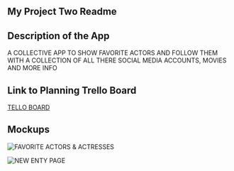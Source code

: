 ## My Project Two Readme

## Description of the App
A COLLECTIVE APP TO SHOW FAVORITE ACTORS AND FOLLOW THEM WITH A COLLECTION OF ALL THERE SOCIAL MEDIA ACCOUNTS, MOVIES AND MORE INFO



## Link to Planning Trello Board
[TELLO BOARD](https://trello.com/invite/b/wsRlKQaU/ATTI36d3e3b3c8365441c7d3dc864fe50feb1E539903/project-2)



## Mockups

![FAVORITE ACTORS & ACTRESSES](https://lh3.googleusercontent.com/sQNXsqngYgh4lK-vWhSWUbiHPSPVpAaqcjGVlbvnZEpM-mAnEvanFLl7qZs2cVR_mQRpn1A6vnjYv0vfQBblYx4b7SN2FWdlwWdqRG2ldQGDoo_NdlZZIOuoj-ZBhYsYhrfCQbZsGGjFxCbNmXbvtCsMryda2kTV-hhpPkZhh6keAkSwEP8eMXzoTvtV9KMbR1aqrbPqSwaNrwFBOFvAfr9K9WXfNnceFea0Ad6QTlxDqWAznFTo5L6FogmJxGgxqfluZD5l5yy4xWCFjjLEqjVcqhBLWQgBoFp1zE86GU6I_1kNSVUK0JcQsciB9fNZx0jCj-gKjBWbJh6FzTbU8G2WmTvJlUgJA6dFYiPqBBvVPK-wiLApRGAuecICAXli6ohTl5sHsWP8dhAR63aDQ1Vf0LMrUuO_z4conHb8C-x6_bbVaS1RvYaUMmlKJJkxWbTeJ29ah7evVqFcdi4edPaP-wV00iVVTzKbjNVq1qYGSvxHdTK6zm_jS0HQZUcgaz1YReKdNnIc46emQxV8cPXh4UeGywSYoVElQNg-kOvGX_tS7qa_X4CXhUgBnbgJv3q1wzqbYN27qM4JhuzeZLkDw2feBgpunPaS6aHzjo9J7udp_jx0mpFiwzdmjR9_uEf0iC3ryURIr88WbDuOS12vaNUzuQEQ0NZPLH8b28zfTwNgzIx7V0Ft6ZuA6cOhVqGmKEBCgbF7fBvw-6W6Sv_oHgR2Mh00UixSyK0OCq_CBpnP6Z3Zn27wvICXCxSaZRYGc69TAnW69BnDwRyz5pB-nlgcCmiNhQo3PEPYVz74FNYN-Q9lJs_WF-uUo7IsxuClOqL8_Tm84Yzz0UkJ10aEp3gTS0i_y-rv4w8pwljA_vSCM_GFc_x0624gtfVIjHssNr-T_e-Iw_Jqn5_vD81kz-YxstlrWmxqav1tpx5QjPBO=s705-no?authuser=0)

![NEW ENTY PAGE](https://lh3.googleusercontent.com/5aimWVLkDLMZs_1OrBZTXdIUFvqP9W64ZuAtTUjIFjMBA6dzGmuht6N2PnHRs8OHAY82tJ4gURWRDaOWtVpu3H4P5RV0MPLwZ-O0xxHD8TP9vpRPqL_B54_KlCmZOV1FePzcGhlKr9xjwvBrrgATyebvrjFHe9gL7CpPAFsEaMrN0K8N3oBO15tqlqibZ7jgVcvWn_-S0Ol5HyYDoNIrRaghJKNY_0oEStZPTqxwh9iXVh9qloKT_spoGX785n8k2Olo2UqJBUp5w9JZMEuVOvkPPixdFwdf97MwiHwBPkiW2tvjHv2WF6g_YH-Nf6xP4b81Lrg761hsgI3yKTh_NzFHfeWLC6mZbA6HsvA_TUQq5vCiitw4ApdVB0qOMyOE8OW-3XjC9gLJYuUiSYa9jBpgxuocN-tCrGUbG5BJjddpuaLyl8iwDuTBMsu3WgjyrGw1Uvw0n8JOjLq92DxGiH5AVuZW2tuts1un_8BdZ3457kAMX7ONfdxOU7Oz0ZyaH47KD4Uu1vexPhMWR1bVbKniJBI3sY1eEurxikq8-lbyBL6J4KWMA778l2tkOnSaSCYrRFVL-Ky0XKNfneBauqfL7BMWwiOcJEuaaT4QL0BeDn2NtfIEVrXGIzToFMrXzN30-B2JIMJEWgpyGTqHRARlZhO5fQReLke8Wsx2usDeQku6jIs2z8fC68yshkGJ6WnYhA4sW5gyy-AOrU0IqnqSGF9w3hU7NsrAHYtkKgXCZauIOxWs2zHtY5iIk3jGl6dImKLRAyKmpQVfW0mBN-ANpn3-Toj40QSBwREzQ6iYbuAg06Eo1AE1aGdHQit5cZDZi8ln0DKDoyR8BR0uPX5NsavBU5P5aJ9DSyS2NaZ0-HQz5t-n26vtbuck1lKSRg--x9-LAomxH7_Budgda8cApz504hpkt2l2jtNM_ye0q86s=s225-no?authuser=0)